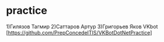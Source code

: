 # practice
1)Гилязов Тагмир
2)Саттаров Артур
3)Григорьев Яков
VKbot
[https://github.com/PrepConcedeITIS/VKBotDotNetPractice]